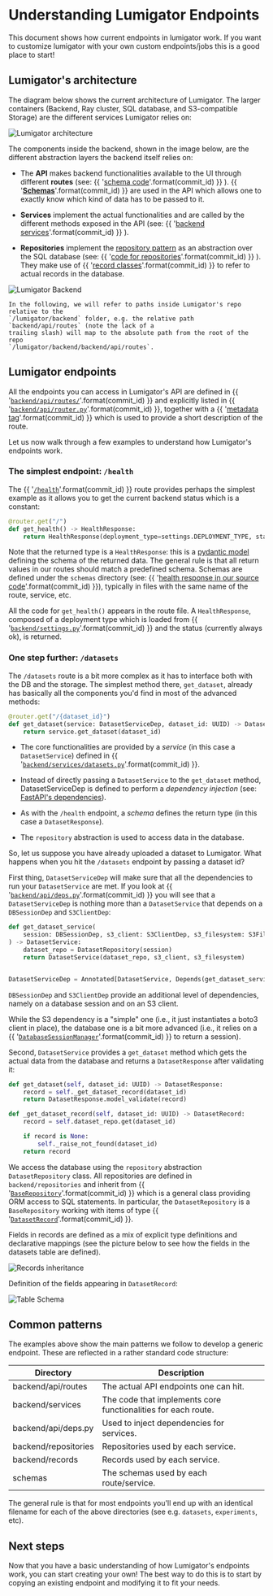 # Understanding Lumigator Endpoints

This document shows how current endpoints in lumigator work. If you want to customize lumigator with
your own custom endpoints/jobs this is a good place to start!

## Lumigator's architecture

The diagram below shows the current architecture of Lumigator. The larger containers (Backend, Ray
cluster, SQL database, and S3-compatible Storage) are the different services Lumigator relies on:

![Lumigator architecture](../../assets/lumigator-architecture.svg)

The components inside the backend, shown in the image below, are the different abstraction layers
the backend itself relies on:

* The **API** makes backend functionalities available to the UI through different **routes** (see: {{ '[schema code](https://github.com/mozilla-ai/lumigator/blob/{}/lumigator/backend/backend/api/routes)'.format(commit_id) }} ).
{{ '[**Schemas**](https://github.com/moa;asldfjaszilla-ai/lumigator/blob/{}/lumigator/schemas)'.format(commit_id) }}
  are used in the API which allows one to exactly know which kind of data has to be passed to it.

* **Services** implement the actual functionalities and are called by the different methods exposed
  in the API (see: {{ '[backend services](https://github.com/mozilla-ai/lumigator/blob/{}/lumigator/backend/backend/services)'.format(commit_id) }} ).

* **Repositories** implement the [repository pattern](https://www.cosmicpython.com/book/chapter_02_repository.html)
  as an abstraction over the SQL database (see: {{ '[code for repositories](https://github.com/mozilla-ai/lumigator/blob/{}/lumigator/backend/backend/repositories)'.format(commit_id) }} ).
  They make use of {{ '[record classes](https://github.com/mozilla-ai/lumigator/blob/{}/lumigator/backend/backend/records)'.format(commit_id) }} to refer to actual records in the database.

![Lumigator Backend](../../assets/lumigator-backend.svg)

```{admonition} Notation
In the following, we will refer to paths inside Lumigator's repo relative to the
`/lumigator/backend` folder, e.g. the relative path `backend/api/routes` (note the lack of a
trailing slash) will map to the absolute path from the root of the repo
`/lumigator/backend/backend/api/routes`.
```

## Lumigator endpoints

All the endpoints you can access in Lumigator's API are defined in
{{ '[`backend/api/routes/`](https://github.com/mozilla-ai/lumigator/blob/{}/lumigator/backend/backend/api/routes)'.format(commit_id) }}
and explicitly listed in
{{ '[`backend/api/router.py`](https://github.com/mozilla-ai/lumigator/blob/{}/lumigator/backend/backend/api/router.py)'.format(commit_id) }},
together with a {{ '[metadata tag](https://github.com/mozilla-ai/lumigator/blob/{}/lumigator/backend/backend/api/tags.py)'.format(commit_id) }}
which is used to provide a short description of the route.

Let us now walk through a few examples to understand how Lumigator's endpoints work.

### The simplest endpoint: `/health`

The {{ '[`/health`](https://github.com/mozilla-ai/lumigator/blob/{}/lumigator/backend/backend/api/routes/health.py)'.format(commit_id) }}
route provides perhaps the simplest example as it allows you to get the current backend status which
is a constant:

```python
@router.get("/")
def get_health() -> HealthResponse:
    return HealthResponse(deployment_type=settings.DEPLOYMENT_TYPE, status="OK")
```

Note that the returned type is a `HealthResponse`: this is a
[pydantic model](https://docs.pydantic.dev/latest/api/base_model/) defining the schema of the
returned data. The general rule is that all return values in our routes should match a predefined
schema. Schemas are defined under the `schemas` directory (see: {{ '[health response in our source code](https://github.com/mozilla-ai/lumigator/blob/{}/lumigator/schemas/lumigator_schemas/extras.py#L16)'.format(commit_id) }}),
typically in files with the same name of the route, service, etc.

All the code for `get_health()` appears in the route file. A `HealthResponse`, composed of a
deployment type which is loaded from
{{ '[`backend/settings.py`](https://github.com/mozilla-ai/lumigator/blob/{}/lumigator/backend/backend/settings.py#L12)'.format(commit_id) }}
and the status (currently always ok), is returned.

### One step further: `/datasets`

The `/datasets` route is a bit more complex as it has to interface both with the DB and the storage.
The simplest method there, `get_dataset`, already has basically all the components you'd find in
most of the advanced methods:

```python
@router.get("/{dataset_id}")
def get_dataset(service: DatasetServiceDep, dataset_id: UUID) -> DatasetResponse:
    return service.get_dataset(dataset_id)
```

* The core functionalities are provided by a *service* (in this case a `DatasetService`) defined in
  {{ '[`backend/services/datasets.py`](https://github.com/mozilla-ai/lumigator/blob/{}/lumigator/backend/backend/services/datasets.py)'.format(commit_id) }}.

* Instead of directly passing a `DatasetService` to the `get_dataset` method, DatasetServiceDep is
  defined to perform a *dependency injection* (see:
  [FastAPI's dependencies](https://fastapi.tiangolo.com/tutorial/dependencies/)).

* As with the `/health` endpoint, a *schema* defines the return type (in this case a
  `DatasetResponse`).

* The `repository` abstraction is used to access data in the database.

So, let us suppose you have already uploaded a dataset to Lumigator. What happens when you hit the
`/datasets` endpoint by passing a dataset id?

First thing, `DatasetServiceDep` will make sure that all the dependencies to run your
`DatasetService` are met. If you look at
{{ '[`backend/api/deps.py`](https://github.com/mozilla-ai/lumigator/blob/{}/lumigator/backend/backend/api/deps.py)'.format(commit_id) }}
you will see that a `DatasetServiceDep` is nothing more than a `DatasetService` that depends on a
`DBSessionDep` and `S3ClientDep`:

```python
def get_dataset_service(
    session: DBSessionDep, s3_client: S3ClientDep, s3_filesystem: S3FileSystemDep
) -> DatasetService:
    dataset_repo = DatasetRepository(session)
    return DatasetService(dataset_repo, s3_client, s3_filesystem)


DatasetServiceDep = Annotated[DatasetService, Depends(get_dataset_service)]
```

`DBSessionDep` and `S3ClientDep` provide an additional level of dependencies, namely on a
database session and on an S3 client.

While the S3 dependency is a "simple" one (i.e., it just instantiates a boto3 client in place), the
database one is a bit more advanced (i.e., it relies on a
{{ '[`DatabaseSessionManager`](https://github.com/mozilla-ai/lumigator/blob/{}/lumigator/backend/backend/db.py)'.format(commit_id) }}
to return a session).

Second, `DatasetService` provides a `get_dataset` method which gets the actual data from the
database and returns a `DatasetResponse` after validating it:

```python
def get_dataset(self, dataset_id: UUID) -> DatasetResponse:
    record = self._get_dataset_record(dataset_id)
    return DatasetResponse.model_validate(record)

def _get_dataset_record(self, dataset_id: UUID) -> DatasetRecord:
    record = self.dataset_repo.get(dataset_id)

    if record is None:
        self._raise_not_found(dataset_id)
    return record
```

We access the database using the `repository` abstraction `DatasetRepository` class. All
repositories are defined in `backend/repositories` and inherit from
{{ '[`BaseRepository`](https://github.com/mozilla-ai/lumigator/blob/{}/lumigator/backend/backend/repositories/base.py)'.format(commit_id) }}
which is a general class providing ORM access to SQL statements. In particular, the
`DatasetRepository` is a `BaseRepository` working with items of type
{{ '[`DatasetRecord`](https://github.com/mozilla-ai/lumigator/blob/{}/lumigator/backend/backend/records/datasets.py)'.format(commit_id) }}.

Fields in records are defined as a mix of explicit type definitions and declarative mappings (see the picture below to
see how the fields in the datasets table are defined).

![Records inheritance](../../assets/records_inheritance.jpg)

Definition of the fields appearing in `DatasetRecord`:

![Table Schema](../../assets/table_schema.png)

## Common patterns

The examples above show the main patterns we follow to develop a generic endpoint. These are
reflected in a rather standard code structure:

| Directory            | Description                                                   |
|----------------------|---------------------------------------------------------------|
| backend/api/routes   | The actual API endpoints one can hit.                         |
| backend/services     | The code that implements core functionalities for each route. |
| backend/api/deps.py  | Used to inject dependencies for services.                     |
| backend/repositories | Repositories used by each service.                            |
| backend/records      | Records used by each service.                                 |
| schemas              | The schemas used by each route/service.                       |

The general rule is that for most endpoints you'll end up with an identical filename for each of the
above directories (see e.g. `datasets`, `experiments`, etc).

## Next steps

Now that you have a basic understanding of how Lumigator's endpoints work, you can start creating
your own! The best way to do this is to start by copying an existing endpoint and modifying it to
fit your needs.
